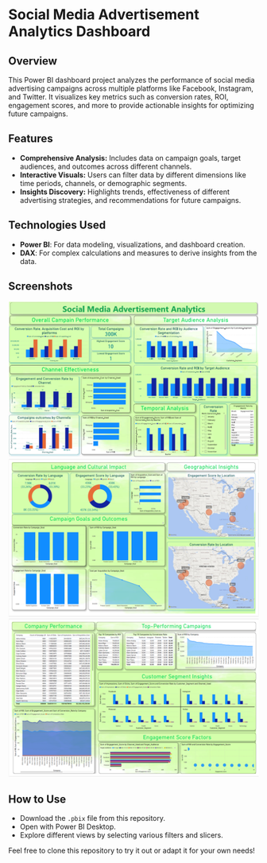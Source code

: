 # Social Media Advertisement Analytics Dashboard

## Overview
This Power BI dashboard project analyzes the performance of social media advertising campaigns across multiple platforms like Facebook, Instagram, and Twitter. It visualizes key metrics such as conversion rates, ROI, engagement scores, and more to provide actionable insights for optimizing future campaigns.

## Features
- **Comprehensive Analysis:** Includes data on campaign goals, target audiences, and outcomes across different channels.
- **Interactive Visuals:** Users can filter data by different dimensions like time periods, channels, or demographic segments.
- **Insights Discovery:** Highlights trends, effectiveness of different advertising strategies, and recommendations for future campaigns.

## Technologies Used
- **Power BI**: For data modeling, visualizations, and dashboard creation.
- **DAX**: For complex calculations and measures to derive insights from the data.

## Screenshots
![Dashboard Overview](https://github.com/scheema286/social-media-ad-campaigns-dashboard/blob/main/power.PNG)
![Dashboard Overview](https://github.com/scheema286/social-media-ad-campaigns-dashboard/blob/main/bi2.PNG)
![Dashboard Overview](https://github.com/scheema286/social-media-ad-campaigns-dashboard/blob/main/bi3.PNG)

## How to Use
- Download the `.pbix` file from this repository.
- Open with Power BI Desktop.
- Explore different views by selecting various filters and slicers.

Feel free to clone this repository to try it out or adapt it for your own needs!
